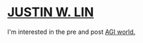 # [JUSTIN W. LIN](https://justinwlin.com)

I'm interested in the pre and post&nbsp;<a href="https://openai.com/blog/planning-for-agi-and-beyond">AGI world.</a>
